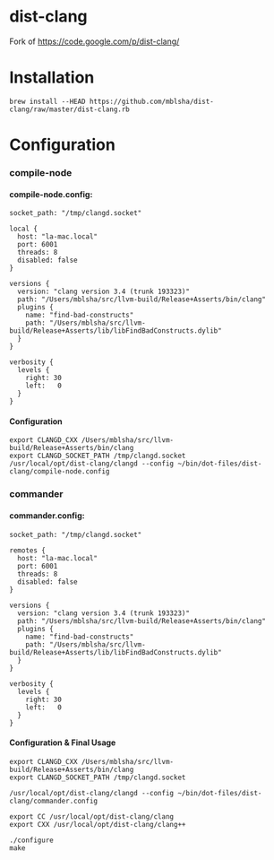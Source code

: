 # dist-clang

Fork of https://code.google.com/p/dist-clang/

# Installation

`brew install --HEAD https://github.com/mblsha/dist-clang/raw/master/dist-clang.rb`

# Configuration

### compile-node

#### compile-node.config:

```
socket_path: "/tmp/clangd.socket"

local {
  host: "la-mac.local"
  port: 6001
  threads: 8
  disabled: false
}

versions {
  version: "clang version 3.4 (trunk 193323)"
  path: "/Users/mblsha/src/llvm-build/Release+Asserts/bin/clang"
  plugins {
    name: "find-bad-constructs"
    path: "/Users/mblsha/src/llvm-build/Release+Asserts/lib/libFindBadConstructs.dylib"
  }
}

verbosity {
  levels {
    right: 30
    left:   0
  }
}
```

#### Configuration

```
export CLANGD_CXX /Users/mblsha/src/llvm-build/Release+Asserts/bin/clang
export CLANGD_SOCKET_PATH /tmp/clangd.socket
/usr/local/opt/dist-clang/clangd --config ~/bin/dot-files/dist-clang/compile-node.config
```

### commander

#### commander.config:

```
socket_path: "/tmp/clangd.socket"

remotes {
  host: "la-mac.local"
  port: 6001
  threads: 8
  disabled: false
}

versions {
  version: "clang version 3.4 (trunk 193323)"
  path: "/Users/mblsha/src/llvm-build/Release+Asserts/bin/clang"
  plugins {
    name: "find-bad-constructs"
    path: "/Users/mblsha/src/llvm-build/Release+Asserts/lib/libFindBadConstructs.dylib"
  }
}

verbosity {
  levels {
    right: 30
    left:   0
  }
}
```

#### Configuration & Final Usage

```
export CLANGD_CXX /Users/mblsha/src/llvm-build/Release+Asserts/bin/clang
export CLANGD_SOCKET_PATH /tmp/clangd.socket

/usr/local/opt/dist-clang/clangd --config ~/bin/dot-files/dist-clang/commander.config

export CC /usr/local/opt/dist-clang/clang
export CXX /usr/local/opt/dist-clang/clang++

./configure
make
```
